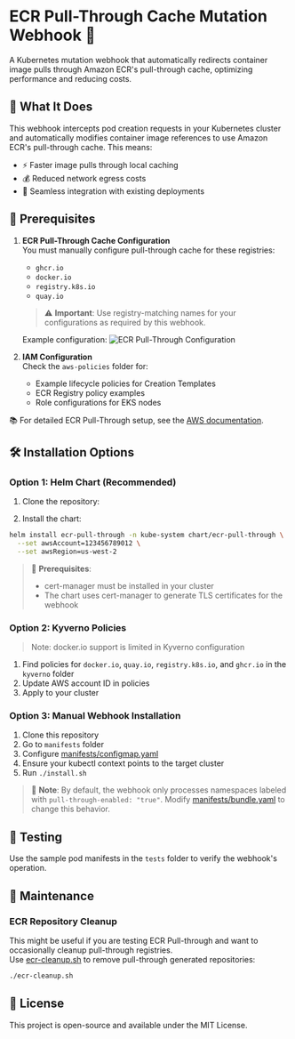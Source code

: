 # ECR Pull-Through Cache Mutation Webhook 🚀

A Kubernetes mutation webhook that automatically redirects container image pulls through Amazon ECR's pull-through cache, optimizing performance and reducing costs.

## 🎯 What It Does

This webhook intercepts pod creation requests in your Kubernetes cluster and automatically modifies container image references to use Amazon ECR's pull-through cache. This means:

- ⚡ Faster image pulls through local caching
- 💰 Reduced network egress costs
- 🔄 Seamless integration with existing deployments

## 🚦 Prerequisites

1. **ECR Pull-Through Cache Configuration**  
   You must manually configure pull-through cache for these registries:
   - `ghcr.io`
   - `docker.io`
   - `registry.k8s.io`
   - `quay.io`

   > ⚠️ **Important**: Use registry-matching names for your configurations as required by this webhook.

   Example configuration:
   ![ECR Pull-Through Configuration](image.png)

2. **IAM Configuration**  
   Check the `aws-policies` folder for:
   - Example lifecycle policies for Creation Templates
   - ECR Registry policy examples
   - Role configurations for EKS nodes

📚 For detailed ECR Pull-Through setup, see the [AWS documentation](https://docs.aws.amazon.com/AmazonECR/latest/userguide/pull-through-cache.html#pull-through-cache-iam).

## 🛠️ Installation Options

### Option 1: Helm Chart (Recommended)

1. Clone the repository:

2. Install the chart:
```bash
helm install ecr-pull-through -n kube-system chart/ecr-pull-through \
  --set awsAccount=123456789012 \
  --set awsRegion=us-west-2
```

> 📝 **Prerequisites**: 
> - cert-manager must be installed in your cluster
> - The chart uses cert-manager to generate TLS certificates for the webhook

### Option 2: Kyverno Policies

> Note: docker.io support is limited in Kyverno configuration

1. Find policies for `docker.io`, `quay.io`, `registry.k8s.io`, and `ghcr.io` in the `kyverno` folder
2. Update AWS account ID in policies
3. Apply to your cluster

### Option 3: Manual Webhook Installation

1. Clone this repository
2. Go to `manifests` folder 
3. Configure [manifests/configmap.yaml](manifests/configmap.yaml)
4. Ensure your kubectl context points to the target cluster
5. Run `./install.sh`

> 🔑 **Note**: By default, the webhook only processes namespaces labeled with `pull-through-enabled: "true"`. Modify [manifests/bundle.yaml](manifests/bundle.yaml) to change this behavior.

## 🧪 Testing

Use the sample pod manifests in the `tests` folder to verify the webhook's operation.

## 🧹 Maintenance

### ECR Repository Cleanup
This might be useful if you are testing ECR Pull-through and want to occasionally cleanup pull-through registries.   
Use [ecr-cleanup.sh](ecr-cleanup.sh) to remove pull-through generated repositories:
```bash
./ecr-cleanup.sh
```

## 📄 License

This project is open-source and available under the MIT License.